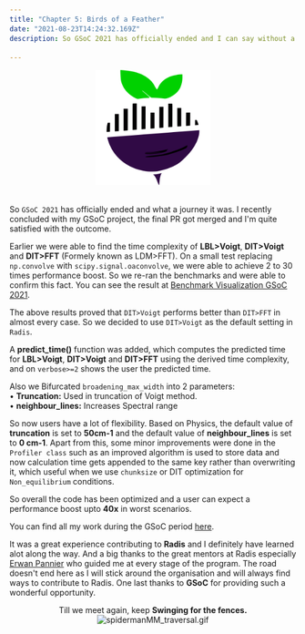 ```yaml
---
title: "Chapter 5: Birds of a Feather"
date: "2021-08-23T14:24:32.169Z"
description: So GSoC 2021 has officially ended and I can say without a doubt that what a journey it was. I recently concluded with my GSoC project, the final PR got merged and I'm quite satisfied with the outcome.

---
```

<style>
.center {
  display: block;
  margin-left: auto;
  margin-right: auto;
  width: 40%;
}
</style>

<style>
.backround {
  background-image: url(Radis.png);
  background-size: contains;
  width: 300px;
  height: 300px;
  border: solid 2px red;
  align: center;
}
</style>

<div class="center">
<img src = "Radis.png" class="background">

</div><br>




So `GSoC 2021` has officially ended and what a journey it was. I recently concluded with my GSoC project, the final PR got merged and I'm quite satisfied with the outcome. 

Earlier we were able to find the time complexity of **LBL>Voigt**, **DIT>Voigt** and **DIT>FFT** (Formely known as LDM>FFT). On a small test replacing `np.convolve` with `scipy.signal.oaconvolve`, we were able to achieve 2 to 30 times performance boost. So we re-ran the benchmarks and were able to confirm this fact. 
You can see the result at [Benchmark Visualization GSoC 2021](https://anandxkumar.github.io/Benchmark_Visualization_GSoC_2021/).

The above results proved that `DIT>Voigt` performs better than `DIT>FFT` in almost every case. So we decided to use `DIT>Voigt` as the default setting in `Radis`. 

A **predict_time()** function was added, which computes the predicted time for **LBL>Voigt**, **DIT>Voigt** and **DIT>FFT** using the derived time complexity, and on `verbose>=2` shows the user the predicted time.

Also we Bifurcated `broadening_max_width` into 2 parameters:<br>
•  **Truncation:** Used in truncation of Voigt method.<br>
•  **neighbour_lines:** Increases Spectral range<br>

So now users have a lot of flexibility. Based on Physics, the default value of **truncation** is set to **50cm-1** and the default value of **neighbour_lines** is set to **0 cm-1**. Apart from this, some minor improvements were done in the `Profiler class` such as an improved algorithm is used to store data and now calculation time gets appended to the same key rather than overwriting it, which useful when we use `chunksize` or DIT optimization for `Non_equilibrium` conditions. 

So overall the code has been optimized and a user can expect a performance boost upto **40x** in worst scenarios. 

You can find all my work during the GSoC period [here](https://github.com/radis/radis/projects/5).

It was a great experience contributing to **Radis** and I definitely have learned alot along the way. And a big thanks to the great mentors at Radis especially [Erwan Pannier](https://github.com/erwanp) who guided me at every stage of the program. The road doesn't end here as I will stick around the organisation and will always find ways to contribute to Radis. One last thanks to **GSoC** for providing such a wonderful opportunity.




<p align="center">
Till we meet again, keep <b>Swinging for the fences.</b>
<br>
<img src="spidermanMM_traversal.gif" alt="spidermanMM_traversal.gif" width="500" /><br>
</p>